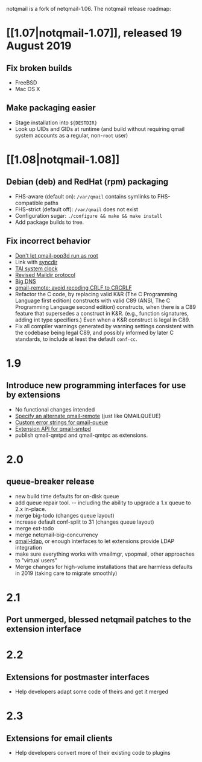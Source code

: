notqmail is a fork of netqmail-1.06. The notqmail release roadmap:

# [[1.07|notqmail-1.07]], released 19 August 2019
## Fix broken builds
- FreeBSD
- Mac OS X
## Make packaging easier
- Stage installation into `${DESTDIR}`
- Look up UIDs and GIDs at runtime (and build without requiring qmail system accounts as a regular, non-`root` user)

# [[1.08|notqmail-1.08]]
## Debian (deb) and RedHat (rpm) packaging
- FHS-aware (default on): `/var/qmail` contains symlinks to FHS-compatible paths
- FHS-strict (default off): `/var/qmail` does not exist
- Configuration sugar: `./configure && make && make install`
- Add package builds to tree.
## Fix incorrect behavior
- [Don't let qmail-pop3d run as root](https://github.com/notqmail/notqmail/issues/47)
- Link with [syncdir](http://untroubled.org/syncdir/)
- [TAI system clock](https://su.bze.ro/software/netqmail-1.05-TAI-leapsecs.patch)
- [Revised Maildir protocol](https://su.bze.ro/software/qmail-1.03-maildir-uniq.patch)
- [Big DNS](https://www.ckdhr.com/ckd/qmail-103.patch)
- [qmail-remote: avoid recoding CRLF to CRCRLF](https://github.com/notqmail/notqmail/pull/18)
- Refactor the C code, by replacing valid K&R (The C Programming Language first edition) constructs with valid C89 (ANSI, The C Programming Language second edition) constructs, when there is a C89 feature that supersedes a construct in K&R.  (e.g., function signatures, adding int type specifiers.)  Even when a K&R construct is legal in C89.
- Fix all compiler warnings generated by warning settings consistent with the codebase being legal C89, and possibly informed by later C standards, to include at least the default `conf-cc`.

# 1.9
## Introduce new programming interfaces for use by extensions
- No functional changes intended
- [Specify an alternate qmail-remote](https://github.com/notqmail/notqmail/pull/46) (just like QMAILQUEUE)
- [Custom error strings for qmail-queue](https://notes.sagredo.eu/files/qmail/patches/qmail-queue-custom-error-v2.netqmail-1.05.patch)
- [Extension API for qmail-smtpd](http://qmail-spp.sourceforge.net)
- publish qmail-qmtpd and qmail-qmtpc as extensions.

# 2.0
## queue-breaker release
- new build time defaults for on-disk queue
- add queue repair tool.
-- including the ability to upgrade a 1.x queue to 2.x in-place.
- merge big-todo (changes queue layout)
- increase default conf-split to 31 (changes queue layout)
- merge ext-todo
- merge netqmail-big-concurrency
- [qmail-ldap](http://www.nrg4u.com), or enough interfaces to let extensions provide LDAP integration
- make sure everything works with vmailmgr, vpopmail, other approaches to "virtual users"
- Merge changes for high-volume installations that are harmless defaults in 2019 (taking care to migrate smoothly)

# 2.1
## Port unmerged, blessed netqmail patches to the extension interface

# 2.2
## Extensions for postmaster interfaces
- Help developers adapt some code of theirs and get it merged

# 2.3
## Extensions for email clients
- Help developers convert more of their existing code to plugins